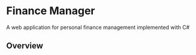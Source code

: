 ﻿# Finance Manager

A web application for personal finance management implemented with C#


## Overview